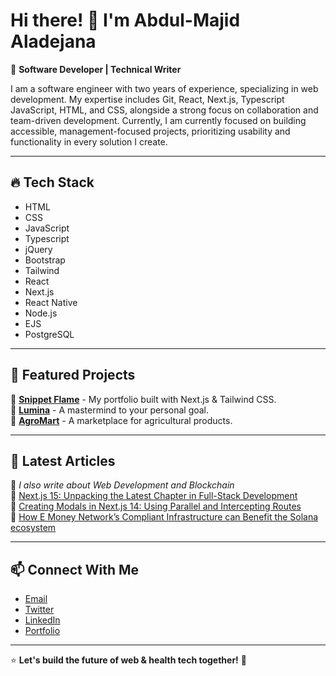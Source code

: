 # Hi there! 👋 I'm Abdul-Majid Aladejana

🚀 **Software Developer | Technical Writer**  

I am a software engineer with two years of experience, specializing in web development. My expertise includes Git, React, Next.js, Typescript JavaScript, HTML, and CSS, alongside a strong focus on collaboration and team-driven development. Currently, I am currently focused on building accessible, management-focused projects, prioritizing usability and functionality in every solution I create.  

---

## 🔥 Tech Stack
- HTML
- CSS
- JavaScript
- Typescript
- jQuery
- Bootstrap
- Tailwind
- React
- Next.js
- React Native
- Node.js
- EJS
- PostgreSQL

---

## 🌟 Featured Projects
🔹 [**Snippet Flame**](https://snippet-flame.vercel.app) - My portfolio built with Next.js & Tailwind CSS.  
🔹 [**Lumina**](https://lumina-gilt.vercel.app/) - A mastermind to your personal goal.  
🔹 [**AgroMart**](https://agromart-roan.vercel.app/) - A marketplace for agricultural products.  

---

## 📖 Latest Articles
📜 *I also write about Web Development and Blockchain*  
📌 [Next.js 15: Unpacking the Latest Chapter in Full-Stack Development](https://abdulmajid.hashnode.dev/nextjs-15-unpacking-the-latest-chapter-in-full-stack-development)    
📌 [Creating Modals in Next.js 14: Using Parallel and Intercepting Routes](https://abdulmajid.hashnode.dev/creating-modals-in-nextjs-14-using-parallel-and-intercepting-routes)  
📌 [How E Money Network’s Compliant Infrastructure can Benefit the Solana ecosystem](https://snippetdev.medium.com/how-e-money-networks-compliant-infrastructure-can-benefit-the-solana-ecosystem-de7c20347252)  

---

## 📫 Connect With Me
- [Email](aladejanamajid48@gmail.com)
- [Twitter](https://x.com/aladejanaamajid)
- [LinkedIn](https://www.linkedin.com/in/abdul-majid-aladejana/)
- [Portfolio](https://snippet-flame.vercel.app/)

---

⭐ **Let's build the future of web & health tech together!** 🚀


